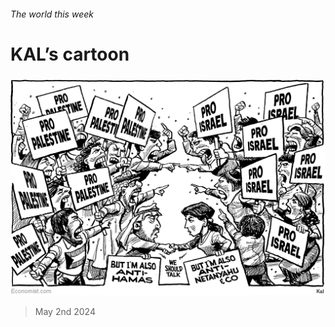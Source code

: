 ###### The world this week

# KAL’s cartoon 

#####  

![image](images/20240504_WWD000.png) 

> May 2nd 2024 






